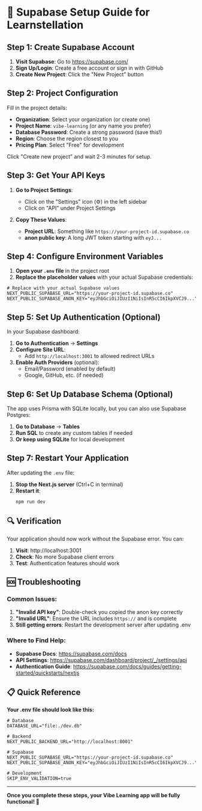 # 🔐 Supabase Setup Guide for Learnstellation 

## Step 1: Create Supabase Account

1. **Visit Supabase**: Go to https://supabase.com/
2. **Sign Up/Login**: Create a free account or sign in with GitHub
3. **Create New Project**: Click the "New Project" button

## Step 2: Project Configuration

Fill in the project details:

- **Organization**: Select your organization (or create one)
- **Project Name**: `vibe-learning` (or any name you prefer)
- **Database Password**: Create a strong password (save this!)
- **Region**: Choose the region closest to you
- **Pricing Plan**: Select "Free" for development

Click "Create new project" and wait 2-3 minutes for setup.

## Step 3: Get Your API Keys

1. **Go to Project Settings**:

   - Click on the "Settings" icon (⚙️) in the left sidebar
   - Click on "API" under Project Settings

2. **Copy These Values**:
   - **Project URL**: Something like `https://your-project-id.supabase.co`
   - **anon public key**: A long JWT token starting with `eyJ...`

## Step 4: Configure Environment Variables

1. **Open your `.env` file** in the project root
2. **Replace the placeholder values** with your actual Supabase credentials:

```env
# Replace with your actual Supabase values
NEXT_PUBLIC_SUPABASE_URL="https://your-project-id.supabase.co"
NEXT_PUBLIC_SUPABASE_ANON_KEY="eyJhbGciOiJIUzI1NiIsInR5cCI6IkpXVCJ9..."
```

## Step 5: Set Up Authentication (Optional)

In your Supabase dashboard:

1. **Go to Authentication** → **Settings**
2. **Configure Site URL**:
   - Add `http://localhost:3001` to allowed redirect URLs
3. **Enable Auth Providers** (optional):
   - Email/Password (enabled by default)
   - Google, GitHub, etc. (if needed)

## Step 6: Set Up Database Schema (Optional)

The app uses Prisma with SQLite locally, but you can also use Supabase Postgres:

1. **Go to Database** → **Tables**
2. **Run SQL** to create any custom tables if needed
3. **Or keep using SQLite** for local development

## Step 7: Restart Your Application

After updating the `.env` file:

1. **Stop the Next.js server** (Ctrl+C in terminal)
2. **Restart it**:
   ```bash
   npm run dev
   ```

## 🔍 Verification

Your application should now work without the Supabase error. You can:

1. **Visit**: http://localhost:3001
2. **Check**: No more Supabase client errors
3. **Test**: Authentication features should work

## 🆘 Troubleshooting

### Common Issues:

1. **"Invalid API key"**: Double-check you copied the anon key correctly
2. **"Invalid URL"**: Ensure the URL includes `https://` and is complete
3. **Still getting errors**: Restart the development server after updating .env

### Where to Find Help:

- **Supabase Docs**: https://supabase.com/docs
- **API Settings**: https://supabase.com/dashboard/project/_/settings/api
- **Authentication Guide**: https://supabase.com/docs/guides/getting-started/quickstarts/nextjs

## 📋 Quick Reference

**Your .env file should look like this:**

```env
# Database
DATABASE_URL="file:./dev.db"

# Backend
NEXT_PUBLIC_BACKEND_URL="http://localhost:8001"

# Supabase
NEXT_PUBLIC_SUPABASE_URL="https://your-project-id.supabase.co"
NEXT_PUBLIC_SUPABASE_ANON_KEY="eyJhbGciOiJIUzI1NiIsInR5cCI6IkpXVCJ9..."

# Development
SKIP_ENV_VALIDATION=true
```

---

**Once you complete these steps, your Vibe Learning app will be fully functional! 🚀**
